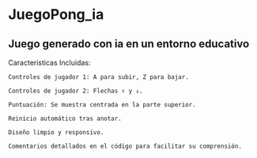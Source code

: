 # JuegoPong_ia
Juego generado con ia en un entorno educativo
------------------------------------------------
 Características Incluidas:

    Controles de jugador 1: A para subir, Z para bajar.

    Controles de jugador 2: Flechas ↑ y ↓.

    Puntuación: Se muestra centrada en la parte superior.

    Reinicio automático tras anotar.

    Diseño limpio y responsivo.

    Comentarios detallados en el código para facilitar su comprensión.
